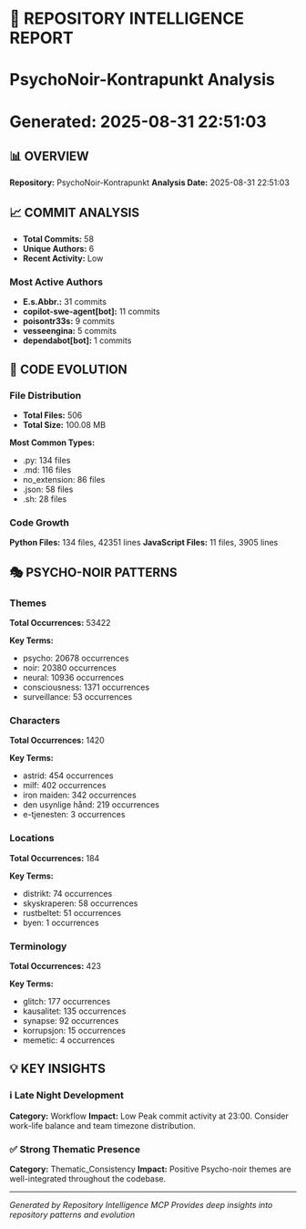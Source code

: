 # 🧠 REPOSITORY INTELLIGENCE REPORT
# PsychoNoir-Kontrapunkt Analysis
# Generated: 2025-08-31 22:51:03

## 📊 OVERVIEW

**Repository:** PsychoNoir-Kontrapunkt
**Analysis Date:** 2025-08-31 22:51:03

## 📈 COMMIT ANALYSIS

- **Total Commits:** 58
- **Unique Authors:** 6
- **Recent Activity:** Low

### Most Active Authors
- **E.s.Abbr.:** 31 commits
- **copilot-swe-agent[bot]:** 11 commits
- **poisontr33s:** 9 commits
- **vesseengina:** 5 commits
- **dependabot[bot]:** 1 commits


## 🔄 CODE EVOLUTION

### File Distribution
- **Total Files:** 506
- **Total Size:** 100.08 MB

**Most Common Types:**
- .py: 134 files
- .md: 116 files
- no_extension: 86 files
- .json: 58 files
- .sh: 28 files


### Code Growth
**Python Files:** 134 files, 42351 lines
**JavaScript Files:** 11 files, 3905 lines


## 🎭 PSYCHO-NOIR PATTERNS

### Themes
**Total Occurrences:** 53422

**Key Terms:**
- psycho: 20678 occurrences
- noir: 20380 occurrences
- neural: 10936 occurrences
- consciousness: 1371 occurrences
- surveillance: 53 occurrences

### Characters
**Total Occurrences:** 1420

**Key Terms:**
- astrid: 454 occurrences
- milf: 402 occurrences
- iron maiden: 342 occurrences
- den usynlige hånd: 219 occurrences
- e-tjenesten: 3 occurrences

### Locations
**Total Occurrences:** 184

**Key Terms:**
- distrikt: 74 occurrences
- skyskraperen: 58 occurrences
- rustbeltet: 51 occurrences
- byen: 1 occurrences

### Terminology
**Total Occurrences:** 423

**Key Terms:**
- glitch: 177 occurrences
- kausalitet: 135 occurrences
- synapse: 92 occurrences
- korrupsjon: 15 occurrences
- memetic: 4 occurrences



## 💡 KEY INSIGHTS

### ℹ️ Late Night Development
**Category:** Workflow
**Impact:** Low
Peak commit activity at 23:00. Consider work-life balance and team timezone distribution.

### ✅ Strong Thematic Presence
**Category:** Thematic_Consistency
**Impact:** Positive
Psycho-noir themes are well-integrated throughout the codebase.


---

*Generated by Repository Intelligence MCP*
*Provides deep insights into repository patterns and evolution*
